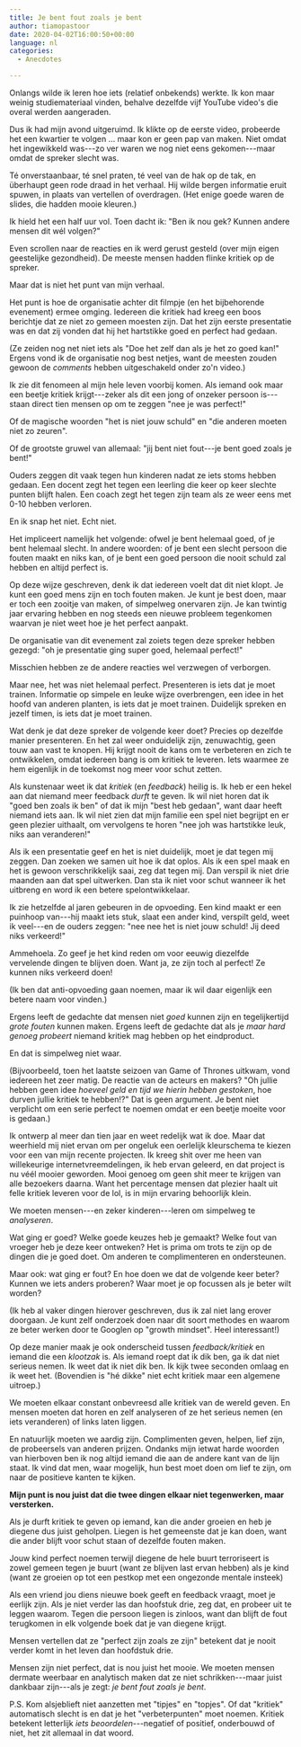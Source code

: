 ```yaml
---
title: Je bent fout zoals je bent
author: tiamopastoor
date: 2020-04-02T16:00:50+00:00
language: nl
categories:
  - Anecdotes

---
```

Onlangs wilde ik leren hoe iets (relatief onbekends) werkte. Ik kon maar weinig studiemateriaal vinden, behalve dezelfde vijf YouTube video's die overal werden aangeraden.

Dus ik had mijn avond uitgeruimd. Ik klikte op de eerste video, probeerde het een kwartier te volgen ... maar kon er geen pap van maken. Niet omdat het ingewikkeld was---zo ver waren we nog niet eens gekomen---maar omdat de spreker slecht was. 

Té onverstaanbaar, té snel praten, té veel van de hak op de tak, en überhaupt geen rode draad in het verhaal. Hij wilde bergen informatie eruit spuwen, in plaats van vertellen of overdragen. (Het enige goede waren de slides, die hadden mooie kleuren.)

Ik hield het een half uur vol. Toen dacht ik: "Ben ik nou gek? Kunnen andere mensen dit wél volgen?"

Even scrollen naar de reacties en ik werd gerust gesteld (over mijn eigen geestelijke gezondheid). De meeste mensen hadden flinke kritiek op de spreker. 

Maar dat is niet het punt van mijn verhaal.

Het punt is hoe de organisatie achter dit filmpje (en het bijbehorende evenement) ermee omging. Iedereen die kritiek had kreeg een boos berichtje dat ze niet zo gemeen moesten zijn. Dat het zijn eerste presentatie was en dat zij vonden dat hij het hartstikke goed en perfect had gedaan. 

(Ze zeiden nog net niet iets als "Doe het zelf dan als je het zo goed kan!" Ergens vond ik de organisatie nog best netjes, want de meesten zouden gewoon de _comments_ hebben uitgeschakeld onder zo'n video.)

Ik zie dit fenomeen al mijn hele leven voorbij komen. Als iemand ook maar een beetje kritiek krijgt---zeker als dit een jong of onzeker persoon is---staan direct tien mensen op om te zeggen "nee je was perfect!" 

Of de magische woorden "het is niet jouw schuld" en "die anderen moeten niet zo zeuren".

Of de grootste gruwel van allemaal: "jij bent niet fout---je bent goed zoals je bent!"

Ouders zeggen dit vaak tegen hun kinderen nadat ze iets stoms hebben gedaan. Een docent zegt het tegen een leerling die keer op keer slechte punten blijft halen. Een coach zegt het tegen zijn team als ze weer eens met 0-10 hebben verloren.

En ik snap het niet. Echt niet.

Het impliceert namelijk het volgende: ofwel je bent helemaal goed, of je bent helemaal slecht. In andere woorden: of je bent een slecht persoon die fouten maakt en niks kan, of je bent een goed persoon die nooit schuld zal hebben en altijd perfect is.

Op deze wijze geschreven, denk ik dat iedereen voelt dat dit niet klopt. Je kunt een goed mens zijn en toch fouten maken. Je kunt je best doen, maar er toch een zooitje van maken, of simpelweg onervaren zijn. Je kan twintig jaar ervaring hebben en nog steeds een nieuwe probleem tegenkomen waarvan je niet weet hoe je het perfect aanpakt.

De organisatie van dit evenement zal zoiets tegen deze spreker hebben gezegd: "oh je presentatie ging super goed, helemaal perfect!" 

Misschien hebben ze de andere reacties wel verzwegen of verborgen. 

Maar nee, het was niet helemaal perfect. Presenteren is iets dat je moet trainen. Informatie op simpele en leuke wijze overbrengen, een idee in het hoofd van anderen planten, is iets dat je moet trainen. Duidelijk spreken en jezelf timen, is iets dat je moet trainen.

Wat denk je dat deze spreker de volgende keer doet? Precies op dezelfde manier presenteren. En het zal weer onduidelijk zijn, zenuwachtig, geen touw aan vast te knopen. Hij krijgt nooit de kans om te verbeteren en zich te ontwikkelen, omdat iedereen bang is om kritiek te leveren. Iets waarmee ze hem eigenlijk in de toekomst nog meer voor schut zetten.

Als kunstenaar weet ik dat _kritiek_ (en _feedback_) heilig is. Ik heb er een hekel aan dat niemand meer feedback _durft_ te geven. Ik wil niet horen dat ik "goed ben zoals ik ben" of dat ik mijn "best heb gedaan", want daar heeft niemand iets aan. Ik wil niet zien dat mijn familie een spel niet begrijpt en er geen plezier uithaalt, om vervolgens te horen "nee joh was hartstikke leuk, niks aan veranderen!"

Als ik een presentatie geef en het is niet duidelijk, moet je dat tegen mij zeggen. Dan zoeken we samen uit hoe ik dat oplos. Als ik een spel maak en het is gewoon verschrikkelijk saai, zeg dat tegen mij. Dan verspil ik niet drie maanden aan dat spel uitwerken. Dan sta ik niet voor schut wanneer ik het uitbreng en word ik een betere spelontwikkelaar.

Ik zie hetzelfde al jaren gebeuren in de opvoeding. Een kind maakt er een puinhoop van---hij maakt iets stuk, slaat een ander kind, verspilt geld, weet ik veel---en de ouders zeggen: "nee nee het is niet jouw schuld! Jij deed niks verkeerd!"

Ammehoela. Zo geef je het kind reden om voor eeuwig diezelfde vervelende dingen te blijven doen. Want ja, ze zijn toch al perfect! Ze kunnen niks verkeerd doen! 

(Ik ben dat anti-opvoeding gaan noemen, maar ik wil daar eigenlijk een betere naam voor vinden.)

Ergens leeft de gedachte dat mensen niet _goed_ kunnen zijn en tegelijkertijd _grote fouten_ kunnen maken. Ergens leeft de gedachte dat als je _maar hard genoeg probeert_ niemand kritiek mag hebben op het eindproduct. 

En dat is simpelweg niet waar. 

(Bijvoorbeeld, toen het laatste seizoen van Game of Thrones uitkwam, vond iedereen het zeer matig. De reactie van de acteurs en makers? "Oh jullie hebben geen idee _hoeveel geld en tijd we hierin hebben gestoken_, hoe durven jullie kritiek te hebben!?" Dat is geen argument. Je bent niet verplicht om een serie perfect te noemen omdat er een beetje moeite voor is gedaan.)

Ik ontwerp al meer dan tien jaar en weet redelijk wat ik doe. Maar dat weerhield mij niet ervan om per ongeluk een oerlelijk kleurschema te kiezen voor een van mijn recente projecten. Ik kreeg shit over me heen van willekeurige internetvreemdelingen, ik heb ervan geleerd, en dat project is nu véél mooier geworden. Mooi genoeg om geen shit meer te krijgen van alle bezoekers daarna. Want het percentage mensen dat plezier haalt uit felle kritiek leveren voor de lol, is in mijn ervaring behoorlijk klein.

We moeten mensen---en zeker kinderen---leren om simpelweg te _analyseren_.

Wat ging er goed? Welke goede keuzes heb je gemaakt? Welke fout van vroeger heb je deze keer ontweken? Het is prima om trots te zijn op de dingen die je goed doet. Om anderen te complimenteren en ondersteunen.

Maar ook: wat ging er fout? En hoe doen we dat de volgende keer beter? Kunnen we iets anders proberen? Waar moet je op focussen als je beter wilt worden?

(Ik heb al vaker dingen hierover geschreven, dus ik zal niet lang erover doorgaan. Je kunt zelf onderzoek doen naar dit soort methodes en waarom ze beter werken door te Googlen op "growth mindset". Heel interessant!)

Op deze manier maak je ook onderscheid tussen _feedback/kritiek_ en iemand die een _klootzak_ is. Als iemand roept dat ik dik ben, ga ik dat niet serieus nemen. Ik weet dat ik niet dik ben. Ik kijk twee seconden omlaag en ik weet het. (Bovendien is "hé dikke" niet echt kritiek maar een algemene uitroep.)

We moeten elkaar constant onbevreesd alle kritiek van de wereld geven. En mensen moeten dat horen en zelf analyseren of ze het serieus nemen (en iets veranderen) of links laten liggen.

En natuurlijk moeten we aardig zijn. Complimenten geven, helpen, lief zijn, de probeersels van anderen prijzen. Ondanks mijn ietwat harde woorden van hierboven ben ik nog altijd iemand die aan de andere kant van de lijn staat. Ik vind dat men, waar mogelijk, hun best moet doen om lief te zijn, om naar de positieve kanten te kijken.

**Mijn punt is nou juist dat die twee dingen elkaar niet tegenwerken, maar versterken.**

Als je durft kritiek te geven op iemand, kan die ander groeien en heb je diegene dus juist geholpen. Liegen is het gemeenste dat je kan doen, want die ander blijft voor schut staan of dezelfde fouten maken.

Jouw kind perfect noemen terwijl diegene de hele buurt terroriseert is zowel gemeen tegen je buurt (want ze blijven last ervan hebben) als je kind (want ze groeien op tot een pestkop met een ongezonde mentale insteek)

Als een vriend jou diens nieuwe boek geeft en feedback vraagt, moet je eerlijk zijn. Als je niet verder las dan hoofstuk drie, zeg dat, en probeer uit te leggen waarom. Tegen die persoon liegen is zinloos, want dan blijft de fout terugkomen in elk volgende boek dat je van diegene krijgt. 

Mensen vertellen dat ze "perfect zijn zoals ze zijn" betekent dat je nooit verder komt in het leven dan hoofdstuk drie.

Mensen zijn niet perfect, dat is nou juist het mooie. We moeten mensen dermate weerbaar en analytisch maken dat ze niet schrikken---maar juist dankbaar zijn---als je zegt: _je bent fout zoals je bent_.

P.S. Kom alsjeblieft niet aanzetten met "tipjes" en "topjes". Of dat "kritiek" automatisch slecht is en dat je het "verbeterpunten" moet noemen. Kritiek betekent letterlijk _iets beoordelen_---negatief of positief, onderbouwd of niet, het zit allemaal in dat woord.